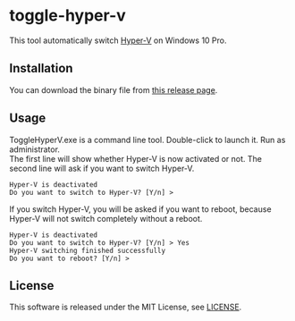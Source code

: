 # toggle-hyper-v
This tool automatically switch [Hyper-V](https://docs.microsoft.com/en-us/virtualization/hyper-v-on-windows/) on Windows 10 Pro.

## Installation
You can download the binary file from [this release page](https://github.com/takano536/toggle-hyper-v/releases).  

## Usage
ToggleHyperV.exe is a command line tool. Double-click to launch it. Run as administrator.  
The first line will show whether Hyper-V is now activated or not. The second line will ask if you want to switch Hyper-V.
```
Hyper-V is deactivated
Do you want to switch to Hyper-V? [Y/n] >
```
If you switch Hyper-V, you will be asked if you want to reboot, because Hyper-V will not switch completely without a reboot.
```
Hyper-V is deactivated
Do you want to switch to Hyper-V? [Y/n] > Yes
Hyper-V switching finished successfully
Do you want to reboot? [Y/n] >
```

## License
This software is released under the MIT License, see [LICENSE](LICENSE).